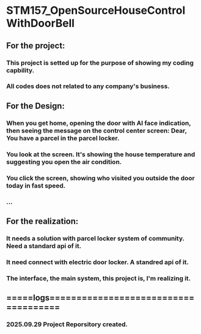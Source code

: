 # STM157_OpenSourceHouseControlWithDoorBell
## For the project:
### This project is setted up for the purpose of showing my coding capbility.
### All codes does not related to any company's business.

## For the Design:
### When you get home, opening the door with AI face indication, then seeing the message on the control center screen: Dear, You have a parcel in the parcel locker.
### You look at the screen. It's showing the house temperature and suggesting you open the air condition.
### You click the screen, showing who visited you outside the door today in fast speed.
### ...

## For the realization:
### It needs a solution with parcel locker system of community. Need a standard api of it.
### It need connect with electric door locker. A standred api of it.
### The interface, the main system, this project is, I'm realizing it.

## =====logs=====================================
### 2025.09.29 Project Reporsitory created.
